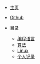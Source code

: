 - <a href='https://haigangx.github.io' target=_self>主页</a>

- <a href='https://github.com/lhgaaa?tab=repositories' target=_blank>Github</a>

- 目录

  - <a href='https://lhgaaa.github.io/language/' target=_self>编程语言</a>
  - <a href='https://lhgaaa.github.io/algorithms/' target=_self>算法</a>
  - <a href='https://lhgaaa.github.io/linux/' target=_self>Linux</a>
  - <a href='https://lhgaaa.github.io/logs/' target=_self>个人记录</a>
